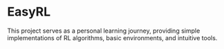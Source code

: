 # EasyRL

This project serves as a personal learning journey, providing simple implementations of RL algorithms, basic environments, and intuitive tools.
